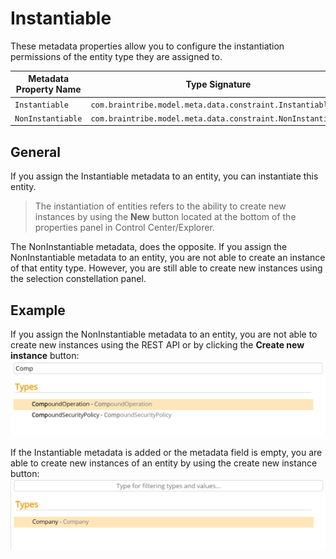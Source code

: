 # Instantiable

These metadata properties allow you to configure the instantiation permissions of the entity type they are assigned to.

Metadata Property Name  | Type Signature  
------- | -----------
`Instantiable` | `com.braintribe.model.meta.data.constraint.Instantiable`
`NonInstantiable` | `com.braintribe.model.meta.data.constraint.NonInstantiable`

## General

If you assign the Instantiable metadata to an entity, you can instantiate this entity.
> The instantiation of entities refers to the ability to create new instances by using the **New** button located at the bottom of the properties panel in Control Center/Explorer.

The NonInstantiable metadata, does the opposite. If you assign the NonInstantiable metadata to an entity, you are not able to create an instance of that entity type. However, you are still able to create new instances using the selection constellation panel.

## Example

If you assign the NonInstantiable metadata to an entity, you are not able to create new instances using the REST API or by clicking the **Create new instance** button:
![](../../images/noninstantiable.png)

If the Instantiable metadata is added or the metadata field is empty, you are able to create new instances of an entity by using the create new instance button:
![](../../images/instantiable.png)
